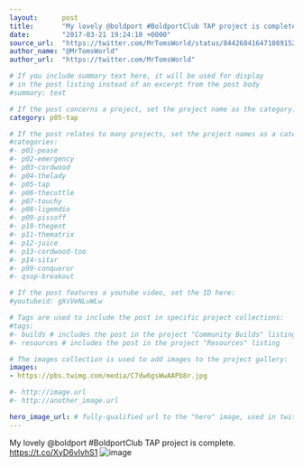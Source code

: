 ```yaml
---
layout:      post
title:       "My lovely @boldport #BoldportClub TAP project is complete."
date:        "2017-03-21 19:24:10 +0000"
source_url:  "https://twitter.com/MrTomsWorld/status/844268416471089152"
author_name: "@MrTomsWorld"
author_url:  "https://twitter.com/MrTomsWorld"

# If you include summary text here, it will be used for display
# in the post listing instead of an excerpt from the post body
#summary: text

# If the post concerns a project, set the project name as the category:
category: p05-tap

# If the post relates to many projects, set the project names as a categories array:
#categories:
#- p01-pease
#- p02-emergency
#- p03-cordwood
#- p04-thelady
#- p05-tap
#- p06-thecuttle
#- p07-touchy
#- p08-ligemdio
#- p09-pissoff
#- p10-thegent
#- p11-thematrix
#- p12-juice
#- p13-cordwood-too
#- p14-sitar
#- p99-conqueror
#- qsop-breakout

# If the post features a youtube video, set the ID here:
#youtubeid: gXsVeNLuWLw

# Tags are used to include the post in specific project collections:
#tags:
#- builds # includes the post in the project "Community Builds" listing
#- resources # includes the post in the project "Resources" listing

# The images collection is used to add images to the project gallery:
images:
- https://pbs.twimg.com/media/C7dw6gsWwAAPb8r.jpg

#- http://image.url
#- http://another_image.url

hero_image_url: # fully-qualified url to the "hero" image, used in twitter cards for example
---
```


My lovely @boldport #BoldportClub TAP project is complete. https://t.co/XyD6vIvhS1
![image](https://pbs.twimg.com/media/C7dw6gsWwAAPb8r.jpg)


